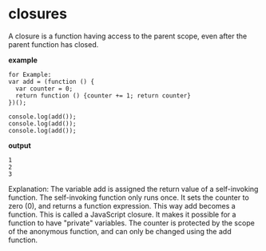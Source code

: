 # closures

A closure is a function having access to the parent scope, even after the parent function has closed.

**example**
````
for Example: 
var add = (function () {
  var counter = 0;
  return function () {counter += 1; return counter}
})();

console.log(add());
console.log(add());
console.log(add());
````

**output**
````
1
2
3
````

Explanation:
The variable add is assigned the return value of a self-invoking function.
The self-invoking function only runs once. It sets the counter to zero (0), and returns a function expression.
This way add becomes a function.
This is called a JavaScript closure. It makes it possible for a function to have "private" variables.
The counter is protected by the scope of the anonymous function, and can only be changed using the add function.
